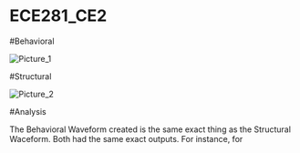 ECE281_CE2
==========

#Behavioral


![Picture_1][picture_1] 


[picture_1]: https://raw2.github.com/AnthonyEcheverry/ECE281_CE2/master/CE_2_ISIM_Behavioral.PNG "ISIM Behavioral"

#Structural

![Picture_2][picture_2]

  
[picture_2]: https://raw2.github.com/AnthonyEcheverry/ECE281_CE2/master/CE_2_ISIM_Structural.PNG "ISIM STRUCTURAL"


#Analysis

The Behavioral Waveform created is the same exact thing as the Structural Waceform.  Both had the same exact outputs.  For instance, for 

